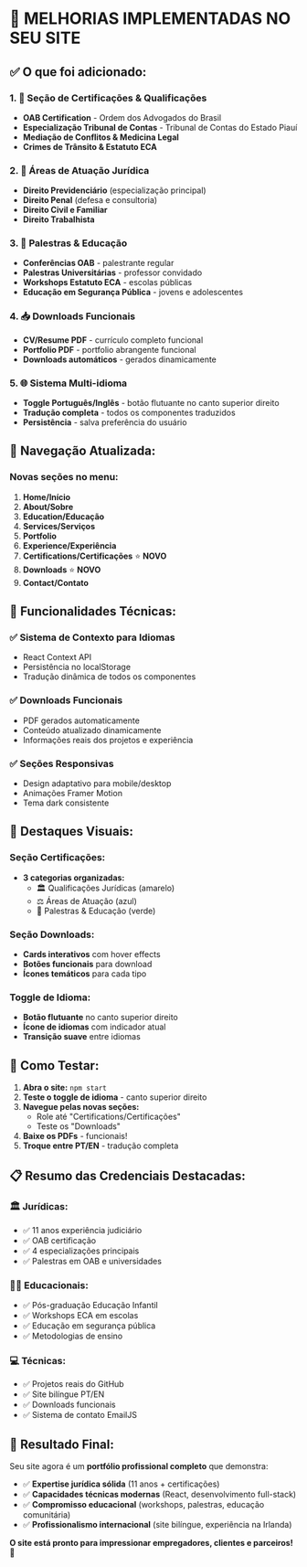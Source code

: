 # 🎉 MELHORIAS IMPLEMENTADAS NO SEU SITE

## ✅ **O que foi adicionado:**

### 1. 📜 **Seção de Certificações & Qualificações**
- **OAB Certification** - Ordem dos Advogados do Brasil
- **Especialização Tribunal de Contas** - Tribunal de Contas do Estado Piauí
- **Mediação de Conflitos & Medicina Legal**
- **Crimes de Trânsito & Estatuto ECA**

### 2. 🎯 **Áreas de Atuação Jurídica**
- **Direito Previdenciário** (especialização principal)
- **Direito Penal** (defesa e consultoria)
- **Direito Civil e Familiar**
- **Direito Trabalhista**

### 3. 🎤 **Palestras & Educação**
- **Conferências OAB** - palestrante regular
- **Palestras Universitárias** - professor convidado
- **Workshops Estatuto ECA** - escolas públicas
- **Educação em Segurança Pública** - jovens e adolescentes

### 4. 📥 **Downloads Funcionais**
- **CV/Resume PDF** - currículo completo funcional
- **Portfolio PDF** - portfolio abrangente funcional
- **Downloads automáticos** - gerados dinamicamente

### 5. 🌐 **Sistema Multi-idioma**
- **Toggle Português/Inglês** - botão flutuante no canto superior direito
- **Tradução completa** - todos os componentes traduzidos
- **Persistência** - salva preferência do usuário

## 🎯 **Navegação Atualizada:**

### Novas seções no menu:
1. **Home/Início**
2. **About/Sobre** 
3. **Education/Educação**
4. **Services/Serviços**
5. **Portfolio**
6. **Experience/Experiência**
7. **Certifications/Certificações** ⭐ **NOVO**
8. **Downloads** ⭐ **NOVO**
9. **Contact/Contato**

## 🔧 **Funcionalidades Técnicas:**

### ✅ **Sistema de Contexto para Idiomas**
- React Context API
- Persistência no localStorage
- Tradução dinâmica de todos os componentes

### ✅ **Downloads Funcionais**
- PDF gerados automaticamente
- Conteúdo atualizado dinamicamente
- Informações reais dos projetos e experiência

### ✅ **Seções Responsivas**
- Design adaptativo para mobile/desktop
- Animações Framer Motion
- Tema dark consistente

## 🎨 **Destaques Visuais:**

### **Seção Certificações:**
- **3 categorias organizadas:**
  - 🏛️ Qualificações Jurídicas (amarelo)
  - ⚖️ Áreas de Atuação (azul)
  - 👥 Palestras & Educação (verde)

### **Seção Downloads:**
- **Cards interativos** com hover effects
- **Botões funcionais** para download
- **Ícones temáticos** para cada tipo

### **Toggle de Idioma:**
- **Botão flutuante** no canto superior direito
- **Ícone de idiomas** com indicador atual
- **Transição suave** entre idiomas

## 🚀 **Como Testar:**

1. **Abra o site:** `npm start`
2. **Teste o toggle de idioma** - canto superior direito
3. **Navegue pelas novas seções:**
   - Role até "Certifications/Certificações"
   - Teste os "Downloads" 
4. **Baixe os PDFs** - funcionais!
5. **Troque entre PT/EN** - tradução completa

## 📋 **Resumo das Credenciais Destacadas:**

### 🏛️ **Jurídicas:**
- ✅ 11 anos experiência judiciário
- ✅ OAB certificação
- ✅ 4 especializações principais
- ✅ Palestras em OAB e universidades

### 👨‍🏫 **Educacionais:**
- ✅ Pós-graduação Educação Infantil
- ✅ Workshops ECA em escolas
- ✅ Educação em segurança pública
- ✅ Metodologias de ensino

### 💻 **Técnicas:**
- ✅ Projetos reais do GitHub
- ✅ Site bilíngue PT/EN
- ✅ Downloads funcionais
- ✅ Sistema de contato EmailJS

## 🎯 **Resultado Final:**

Seu site agora é um **portfólio profissional completo** que demonstra:
- ✅ **Expertise jurídica sólida** (11 anos + certificações)
- ✅ **Capacidades técnicas modernas** (React, desenvolvimento full-stack)
- ✅ **Compromisso educacional** (workshops, palestras, educação comunitária)
- ✅ **Profissionalismo internacional** (site bilíngue, experiência na Irlanda)

**O site está pronto para impressionar empregadores, clientes e parceiros! 🎉**
